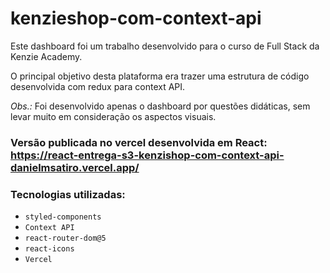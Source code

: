 # kenzieshop-com-context-api

Este dashboard foi um trabalho desenvolvido para o curso de Full Stack da Kenzie Academy.

O principal objetivo desta plataforma era trazer uma estrutura de código desenvolvida com redux para context API.

*Obs.:* Foi desenvolvido apenas o dashboard por questões didáticas, sem levar muito em consideração os aspectos visuais.

### Versão publicada no vercel desenvolvida em **React**: https://react-entrega-s3-kenzishop-com-context-api-danielmsatiro.vercel.app/

### Tecnologias utilizadas:
- `styled-components`
- `Context API`
- `react-router-dom@5`
- `react-icons`
- `Vercel`

